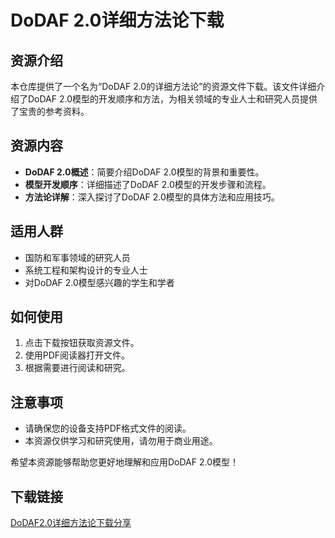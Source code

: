 # DoDAF 2.0详细方法论下载

## 资源介绍

本仓库提供了一个名为“DoDAF 2.0的详细方法论”的资源文件下载。该文件详细介绍了DoDAF 2.0模型的开发顺序和方法，为相关领域的专业人士和研究人员提供了宝贵的参考资料。

## 资源内容

- **DoDAF 2.0概述**：简要介绍DoDAF 2.0模型的背景和重要性。
- **模型开发顺序**：详细描述了DoDAF 2.0模型的开发步骤和流程。
- **方法论详解**：深入探讨了DoDAF 2.0模型的具体方法和应用技巧。

## 适用人群

- 国防和军事领域的研究人员
- 系统工程和架构设计的专业人士
- 对DoDAF 2.0模型感兴趣的学生和学者

## 如何使用

1. 点击下载按钮获取资源文件。
2. 使用PDF阅读器打开文件。
3. 根据需要进行阅读和研究。

## 注意事项

- 请确保您的设备支持PDF格式文件的阅读。
- 本资源仅供学习和研究使用，请勿用于商业用途。

希望本资源能够帮助您更好地理解和应用DoDAF 2.0模型！

## 下载链接

[DoDAF2.0详细方法论下载分享](https://pan.quark.cn/s/746b88dfcc01)